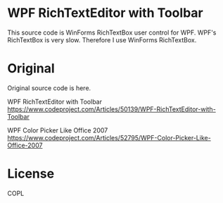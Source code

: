 # WPF RichTextEditor with Toolbar

This source code is WinForms RichTextBox user control for WPF.
WPF's RichTextBox is very slow.
Therefore I use WinForms RichTextBox.

# Original
Original source code is here.  

WPF RichTextEditor with Toolbar  
https://www.codeproject.com/Articles/50139/WPF-RichTextEditor-with-Toolbar  

WPF Color Picker Like Office 2007
https://www.codeproject.com/Articles/52795/WPF-Color-Picker-Like-Office-2007  

# License

 COPL
